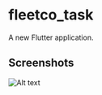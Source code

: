# fleetco_task

A new Flutter application.

## Screenshots

![Alt text](./ss/flutter_01.pngg?raw=true)

